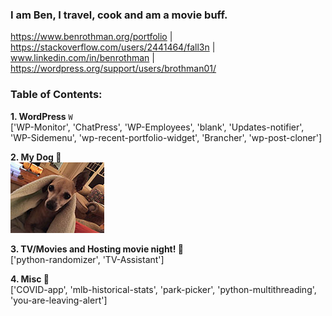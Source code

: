 ### I am Ben, I travel, cook and am a movie buff.
https://www.benrothman.org/portfolio | https://stackoverflow.com/users/2441464/fall3n | www.linkedin.com/in/benrothman | https://wordpress.org/support/users/brothman01/

### Table of Contents:
**1. WordPress** `W`<br />
    ['WP-Monitor', 'ChatPress', 'WP-Employees', 'blank', 'Updates-notifier', 'WP-Sidemenu', 'wp-recent-portfolio-widget', 'Brancher', 'wp-post-cloner']<br />
    
**2. My Dog 🐶**<br />
![dog pic](/IMG_01971.JPG)<br />

**3. TV/Movies and Hosting movie night! 🎥**<br />
    ['python-randomizer', 'TV-Assistant']


**4. Misc 💾**<br />
    ['COVID-app', 'mlb-historical-stats', 'park-picker', 'python-multithreading', 'you-are-leaving-alert']

